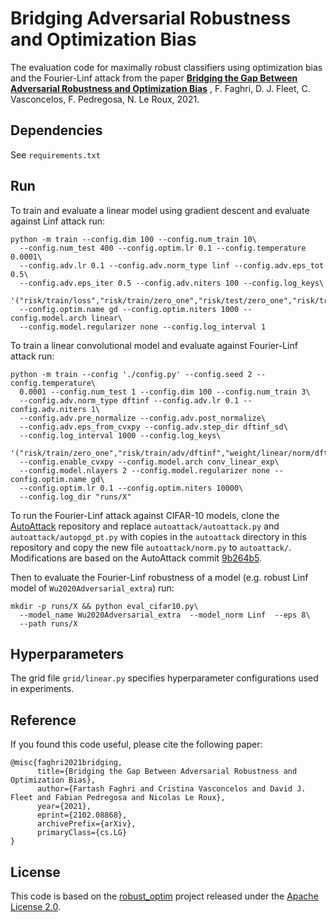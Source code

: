 # Bridging Adversarial Robustness and Optimization Bias

The evaluation code for maximally robust classifiers using optimization bias
and the Fourier-Linf attack from  the paper
**[Bridging the Gap Between Adversarial Robustness and Optimization 
Bias](https://arxiv.org/abs/2102.08868)**
, F. Faghri, D. J. Fleet, C. Vasconcelos, F. Pedregosa, N. Le Roux, 2021.

## Dependencies
See `requirements.txt`

## Run

To train and evaluate a linear model using gradient descent and evaluate 
against Linf attack run:

```
python -m train --config.dim 100 --config.num_train 10\
  --config.num_test 400 --config.optim.lr 0.1 --config.temperature 0.0001\
  --config.adv.lr 0.1 --config.adv.norm_type linf --config.adv.eps_tot 0.5\
  --config.adv.eps_iter 0.5 --config.adv.niters 100 --config.log_keys\
  '("risk/train/loss","risk/train/zero_one","risk/test/zero_one","risk/train/adv/linf","weight/norm/l1")'\
  --config.optim.name gd --config.optim.niters 1000 --config.model.arch linear\
  --config.model.regularizer none --config.log_interval 1
```

To train a linear convolutional model and evaluate against Fourier-Linf attack 
run:
```
python -m train --config './config.py' --config.seed 2 --config.temperature\
  0.0001 --config.num_test 1 --config.dim 100 --config.num_train 3\
  --config.adv.norm_type dftinf --config.adv.lr 0.1 --config.adv.niters 1\
  --config.adv.pre_normalize --config.adv.post_normalize\
  --config.adv.eps_from_cvxpy --config.adv.step_dir dftinf_sd\
  --config.log_interval 1000 --config.log_keys\
  '("risk/train/zero_one","risk/train/adv/dftinf","weight/linear/norm/dft1","margin/dft1")'\
  --config.enable_cvxpy --config.model.arch conv_linear_exp\
  --config.model.nlayers 2 --config.model.regularizer none --config.optim.name gd\
  --config.optim.lr 0.1 --config.optim.niters 10000\
  --config.log_dir "runs/X"
```

To run the Fourier-Linf attack against CIFAR-10 models, clone the 
[AutoAttack](https://github.com/fra31/auto-attack) repository and replace
`autoattack/autoattack.py` and `autoattack/autopgd_pt.py` with copies in the 
`autoattack` directory in this repository and copy the new file 
`autoattack/norm.py` to `autoattack/`. Modifications are based on the 
AutoAttack commit 
[9b264b5](https://github.com/fra31/auto-attack/commit/9b264b52bb65c373373727f532865a5551ab9c02).

Then to evaluate the Fourier-Linf robustness of a model (e.g.  robust Linf 
model of `Wu2020Adversarial_extra`)  run:
```
mkdir -p runs/X && python eval_cifar10.py\
  --model_name Wu2020Adversarial_extra  --model_norm Linf  --eps 8\
  --path runs/X
```

## Hyperparameters

The grid file `grid/linear.py` specifies hyperparameter configurations used in 
experiments.

## Reference

If you found this code useful, please cite the following paper:

    @misc{faghri2021bridging,
          title={Bridging the Gap Between Adversarial Robustness and Optimization Bias}, 
          author={Fartash Faghri and Cristina Vasconcelos and David J. Fleet and Fabian Pedregosa and Nicolas Le Roux},
          year={2021},
          eprint={2102.08868},
          archivePrefix={arXiv},
          primaryClass={cs.LG}
    }

## License

This code is based on the 
[robust_optim](https://github.com/google-research/google-research/tree/master/robust_optim)
project released under the
[Apache License 2.0](http://www.apache.org/licenses/LICENSE-2.0).
